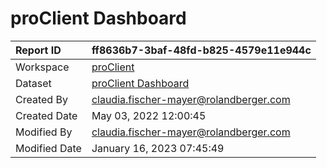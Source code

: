 



# proClient Dashboard

|Report ID|ff8636b7-3baf-48fd-b825-4579e11e944c|
| :--- | :--- |
|Workspace|[proClient](../Workspaces/proClient.md)|
|Dataset|[proClient Dashboard](../Datasets/proClient-Dashboard.md)|
|Created By|claudia.fischer-mayer@rolandberger.com|
|Created Date|May 03, 2022 12:00:45|
|Modified By|claudia.fischer-mayer@rolandberger.com|
|Modified Date|January 16, 2023 07:45:49|
